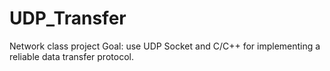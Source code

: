 # UDP_Transfer
Network class project
Goal: use UDP Socket and C/C++ for implementing a reliable data transfer protocol.
